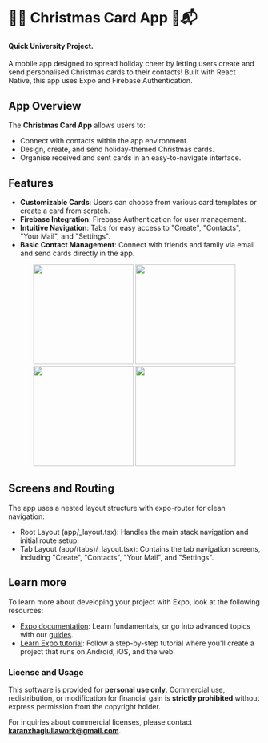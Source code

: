 # 🎅🎄 Christmas Card App 🎄📬
#### Quick University Project.
A mobile app designed to spread holiday cheer by letting users create and send personalised Christmas cards to their contacts! Built with React Native, this app uses Expo and Firebase Authentication.

## App Overview

The **Christmas Card App** allows users to:
- Connect with contacts within the app environment.
- Design, create, and send holiday-themed Christmas cards.
- Organise received and sent cards in an easy-to-navigate interface.

## Features

- **Customizable Cards**: Users can choose from various card templates or create a card from scratch.
- **Firebase Integration**: Firebase Authentication for user management.
- **Intuitive Navigation**: Tabs for easy access to "Create", "Contacts", "Your Mail", and "Settings".
- **Basic Contact Management**: Connect with friends and family via email and send cards directly in the app.
  
<p align="center">
  <img src="https://github.com/user-attachments/assets/f0ddf253-ec4b-480c-a1cb-484d2530257e" width="200">
  <img src="https://github.com/user-attachments/assets/7b98bdcd-26f5-4afc-abd8-74f7a81c8a7c" width="200">
  <img src="https://github.com/user-attachments/assets/dfefdd4b-670d-4a1e-a2c7-c97a130da417" width="200">
  <img src="https://github.com/user-attachments/assets/b89ee4a3-6455-47c9-908d-bf37080827ea" width="200">
</p>
   
## Screens and Routing
The app uses a nested layout structure with expo-router for clean navigation:

* Root Layout (app/_layout.tsx): Handles the main stack navigation and initial route setup.
* Tab Layout (app/(tabs)/_layout.tsx): Contains the tab navigation screens, including "Create", "Contacts", "Your Mail", and "Settings".

## Learn more

To learn more about developing your project with Expo, look at the following resources:

- [Expo documentation](https://docs.expo.dev/): Learn fundamentals, or go into advanced topics with our [guides](https://docs.expo.dev/guides).
- [Learn Expo tutorial](https://docs.expo.dev/tutorial/introduction/): Follow a step-by-step tutorial where you'll create a project that runs on Android, iOS, and the web.

### License and Usage

This software is provided for **personal use only**. Commercial use, redistribution, or modification for financial gain is **strictly prohibited** without express permission from the copyright holder.

For inquiries about commercial licenses, please contact **karanxhagiuliawork@gmail.com**.
